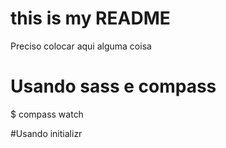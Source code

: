 # this is my README

Preciso colocar aqui alguma coisa

# Usando sass e compass

$ compass watch 

#Usando initializr



